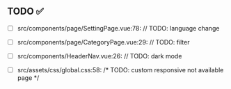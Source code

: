## TODO ✅

- [ ] src/components/page/SettingPage.vue:78:      // TODO: language change 

- [ ] src/components/page/CategoryPage.vue:29:  // TODO: filter 

- [ ] src/components/HeaderNav.vue:26:  // TODO: dark mode 

- [ ] src/assets/css/global.css:58:  /* TODO: custom responsive not available page */ 

